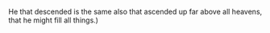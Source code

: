 He that descended is the same also that ascended up far above all heavens, that he might fill all things.)
